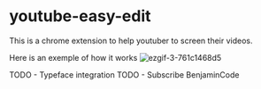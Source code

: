 # youtube-easy-edit
This is a chrome extension to help youtuber to screen their videos.

Here is an exemple of how it works
![ezgif-3-761c1468d5](https://user-images.githubusercontent.com/18116873/174439944-e6af119e-a37c-4735-87e3-b98af3a73086.gif)



TODO - Typeface integration
TODO - Subscribe BenjaminCode
